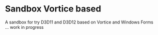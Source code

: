 # Sandbox Vortice based
A sandbox for try D3D11 and D3D12 based on Vortice and Windows Forms
... work in progress
